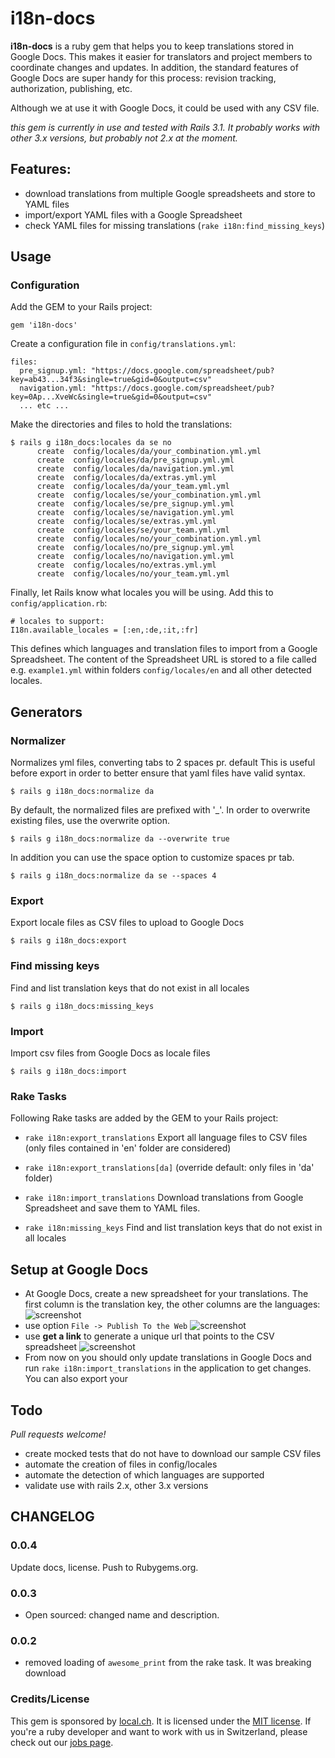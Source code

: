 
# i18n-docs

**i18n-docs** is a ruby gem that helps you to keep translations stored in Google Docs. This makes it easier for translators and project members to coordinate changes and updates. In addition, the standard features of Google Docs are super handy for this process: revision tracking, authorization, publishing, etc. 

Although we at use it with Google Docs, it could be used with any CSV file.

*this gem is currently in use and tested with Rails 3.1. It probably works with other 3.x versions, but probably not 2.x at the moment.*

## Features: 

* download translations from multiple Google spreadsheets and store to YAML files
* import/export YAML files with a Google Spreadsheet
* check YAML files for missing translations (`rake i18n:find_missing_keys`)

## Usage

### Configuration

Add the GEM to your Rails project:

    gem 'i18n-docs'

Create a configuration file in `config/translations.yml`:

    files:
      pre_signup.yml: "https://docs.google.com/spreadsheet/pub?key=ab43...34f3&single=true&gid=0&output=csv"
      navigation.yml: "https://docs.google.com/spreadsheet/pub?key=0Ap...XveWc&single=true&gid=0&output=csv"
      ... etc ...

Make the directories and files to hold the translations:

```
$ rails g i18n_docs:locales da se no
      create  config/locales/da/your_combination.yml.yml
      create  config/locales/da/pre_signup.yml.yml
      create  config/locales/da/navigation.yml.yml
      create  config/locales/da/extras.yml.yml
      create  config/locales/da/your_team.yml.yml
      create  config/locales/se/your_combination.yml.yml
      create  config/locales/se/pre_signup.yml.yml
      create  config/locales/se/navigation.yml.yml
      create  config/locales/se/extras.yml.yml
      create  config/locales/se/your_team.yml.yml
      create  config/locales/no/your_combination.yml.yml
      create  config/locales/no/pre_signup.yml.yml
      create  config/locales/no/navigation.yml.yml
      create  config/locales/no/extras.yml.yml
      create  config/locales/no/your_team.yml.yml
```
      
Finally, let Rails know what locales you will be using. Add this to `config/application.rb`:

    # locales to support:
    I18n.available_locales = [:en,:de,:it,:fr]

This defines which languages and translation files to import from a Google Spreadsheet. The content of the Spreadsheet URL is stored to a file called e.g. `example1.yml` within folders `config/locales/en` and all other detected locales.

## Generators

### Normalizer

Normalizes yml files, converting tabs to 2 spaces pr. default
This is useful before export in order to better ensure that yaml files have valid syntax.

`$ rails g i18n_docs:normalize da`

By default, the normalized files are prefixed with '_'. In order to overwrite existing files, use the overwrite option.

`$ rails g i18n_docs:normalize da --overwrite true`

In addition you can use the space option to customize spaces pr tab.

`$ rails g i18n_docs:normalize da se --spaces 4`

### Export

Export locale files as CSV files to upload to Google Docs

`$ rails g i18n_docs:export`

### Find missing keys

Find and list translation keys that do not exist in all locales

`$ rails g i18n_docs:missing_keys`

### Import

Import csv files from Google Docs as locale files

`$ rails g i18n_docs:import`

### Rake Tasks

Following Rake tasks are added by the GEM to your Rails project:

* `rake i18n:export_translations`
  Export all language files to CSV files (only files contained in 'en' folder are considered)
* `rake i18n:export_translations[da]` (override default: only files in 'da' folder)

* `rake i18n:import_translations`
  Download translations from Google Spreadsheet and save them to YAML files.
* `rake i18n:missing_keys`
  Find and list translation keys that do not exist in all locales


## Setup at Google Docs

* At Google Docs, create a new spreadsheet for your translations. The first column is the translation key, the other columns are the languages:
![screenshot](http://dl.dropbox.com/u/385855/Screenshots/bamr.png)
* use option `File -> Publish To the Web` 
![screenshot](http://dl.dropbox.com/u/385855/Screenshots/2-lp.png)
* use **get a link** to generate a unique url that points to the CSV spreadsheet
![screenshot](http://dl.dropbox.com/u/385855/Screenshots/oom_.png)
* From now on you should only update translations in Google Docs and run `rake i18n:import_translations` in the application to get changes. You can also export your 

## Todo

*Pull requests welcome!*

* create mocked tests that do not have to download our sample CSV files
* automate the creation of files in config/locales
* automate the detection of which languages are supported
* validate use with rails 2.x, other 3.x versions

## CHANGELOG

### 0.0.4

Update docs, license. Push to Rubygems.org.

### 0.0.3

* Open sourced: changed name and description.

### 0.0.2

* removed loading of `awesome_print` from the rake task. It was breaking
  download

### Credits/License

This gem is sponsored by [local.ch](http://www.local.ch/). It is licensed under the [MIT license](http://en.wikipedia.org/wiki/MIT_License). If you're a ruby developer and want to work with us in Switzerland, please check out our [jobs page](http://local-ch.github.com/).

